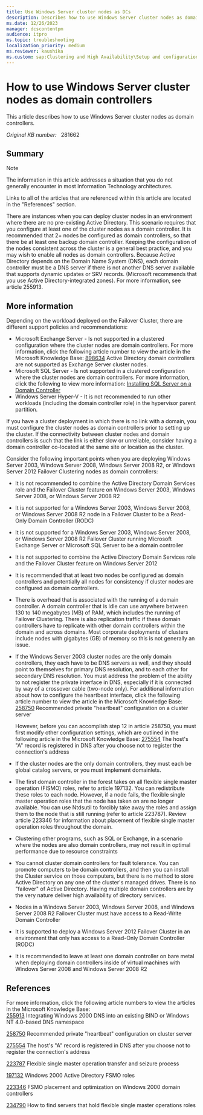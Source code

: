 ```yaml
---
title: Use Windows Server cluster nodes as DCs
description: Describes how to use Windows Server cluster nodes as domain controllers.
ms.date: 12/26/2023
manager: dcscontentpm
audience: itpro
ms.topic: troubleshooting
localization_priority: medium
ms.reviewer: kaushika
ms.custom: sap:Clustering and High Availability\Setup and configuration of clustered services and applications, csstroubleshoot
---
```

# How to use Windows Server cluster nodes as domain controllers

This article describes how to use Windows Server cluster nodes as domain controllers.

_Original KB number:_ &nbsp; 281662

## Summary

> [!NOTE]
> The information in this article addresses a situation that you do not generally encounter in most Information Technology architectures.

Links to all of the articles that are referenced within this article are located in the "References" section.

There are instances when you can deploy cluster nodes in an environment where there are no pre-existing Active Directory. This scenario requires that you configure at least one of the cluster nodes as a domain controller. It is recommended that 2+ nodes be configured as domain controllers, so that there be at least one backup domain controller. Keeping the configuration of the nodes consistent across the cluster is a general best practice, and you may wish to enable all nodes as domain controllers. Because Active Directory depends on the Domain Name System (DNS), each domain controller must be a DNS server if there is not another DNS server available that supports dynamic updates or SRV records. (Microsoft recommends that you use Active Directory-integrated zones). For more information, see article 255913.

## More information

Depending on the workload deployed on the Failover Cluster, there are different support policies and recommendations:  

- Microsoft Exchange Server - Is not supported in a clustered configuration where the cluster nodes are domain controllers. For more information, click the following article number to view the article in the Microsoft Knowledge Base: [898634](https://support.microsoft.com/help/281662) Active Directory domain controllers are not supported as Exchange Server cluster nodes.
- Microsoft SQL Server - Is not supported in a clustered configuration where the cluster nodes are domain controllers. For more information, click the following to view more information: [Installing SQL Server on a Domain Controller](/previous-versions/sql/sql-server-2008/ms143506(v=sql.100))  
- Windows Server Hyper-V - It is not recommended to run other workloads (including the domain controller role) in the hypervisor parent partition.  

If you have a cluster deployment in which there is no link with a domain, you must configure the cluster nodes as domain controllers prior to setting up the cluster. If the connectivity between cluster nodes and domain controllers is such that the link is either slow or unreliable, consider having a domain controller co-located at the same site or location as the cluster.  

Consider the following important points when you are deploying Windows Server 2003, Windows Server 2008, Windows Server 2008 R2, or Windows Server 2012 Failover Clustering nodes as domain controllers:  

- It is not recommended to combine the Active Directory Domain Services role and the Failover Cluster feature on Windows Server 2003, Windows Server 2008, or Windows Server 2008 R2
- It is not supported for a Windows Server 2003, Windows Server 2008, or Windows Server 2008 R2 node in a Failover Cluster to be a Read-Only Domain Controller (RODC)
- It is not supported for a Windows Server 2003, Windows Server 2008, or Windows Server 2008 R2 Failover Cluster running Microsoft Exchange Server or Microsoft SQL Server to be a domain controller
- It is not supported to combine the Active Directory Domain Services role and the Failover Cluster feature on Windows Server 2012
- It is recommended that at least two nodes be configured as domain controllers and potentially all nodes for consistency if cluster nodes are configured as domain controllers.
- There is overhead that is associated with the running of a domain controller. A domain controller that is idle can use anywhere between 130 to 140 megabytes (MB) of RAM, which includes the running of Failover Clustering. There is also replication traffic if these domain controllers have to replicate with other domain controllers within the domain and across domains. Most corporate deployments of clusters include nodes with gigabytes (GB) of memory so this is not generally an issue.
- If the Windows Server 2003 cluster nodes are the only domain controllers, they each have to be DNS servers as well, and they should point to themselves for primary DNS resolution, and to each other for secondary DNS resolution. You must address the problem of the ability to not register the private interface in DNS, especially if it is connected by way of a crossover cable (two-node only). For additional information about how to configure the heartbeat interface, click the following article number to view the article in the Microsoft Knowledge Base: [258750](https://support.microsoft.com/help/258750) Recommended private "heartbeat" configuration on a cluster server  

    However, before you can accomplish step 12 in article 258750, you must first modify other configuration settings, which are outlined in the following article in the Microsoft Knowledge Base:
 [275554](https://support.microsoft.com/help/275554) The host's "A" record is registered in DNS after you choose not to register the connection's address  

- If the cluster nodes are the only domain controllers, they must each be global catalog servers, or you must implement domainlets.
- The first domain controller in the forest takes on all flexible single master operation (FISMO) roles, refer to article 197132. You can redistribute these roles to each node. However, if a node fails, the flexible single master operation roles that the node has taken on are no longer available. You can use Ntdsutil to forcibly take away the roles and assign them to the node that is still running (refer to article 223787). Review article 223346 for information about placement of flexible single master operation roles throughout the domain.
- Clustering other programs, such as SQL or Exchange, in a scenario where the nodes are also domain controllers, may not result in optimal performance due to resource constraints
- You cannot cluster domain controllers for fault tolerance. You can promote computers to be domain controllers, and then you can install the Cluster service on those computers, but there is no method to store Active Directory on any one of the cluster's managed drives. There is no "failover" of Active Directory. Having multiple domain controllers are by the very nature deliver high availability of directory services.
- Nodes in a Windows Server 2003, Windows Server 2008, and Windows Server 2008 R2 Failover Cluster must have access to a Read-Write Domain Controller
- It is supported to deploy a Windows Server 2012 Failover Cluster in an environment that only has access to a Read-Only Domain Controller (RODC)
- It is recommended to leave at least one domain controller on bare metal when deploying domain controllers inside of virtual machines with Windows Server 2008 and Windows Server 2008 R2

## References

For more information, click the following article numbers to view the articles in the Microsoft Knowledge Base:  
[255913](https://support.microsoft.com/help/255913) Integrating Windows 2000 DNS into an existing BIND or Windows NT 4.0-based DNS namespace  

[258750](https://support.microsoft.com/help/258750) Recommended private "heartbeat" configuration on cluster server  

[275554](https://support.microsoft.com/help/275554) The host's "A" record is registered in DNS after you choose not to register the connection's address  

[223787](https://support.microsoft.com/help/223787) Flexible single master operation transfer and seizure process  

[197132](../identity/fsmo-roles.md) Windows 2000 Active Directory FSMO roles  

[223346](https://support.microsoft.com/help/223346) FSMO placement and optimization on Windows 2000 domain controllers  

[234790](https://support.microsoft.com/help/234790) How to find servers that hold flexible single master operations roles  
